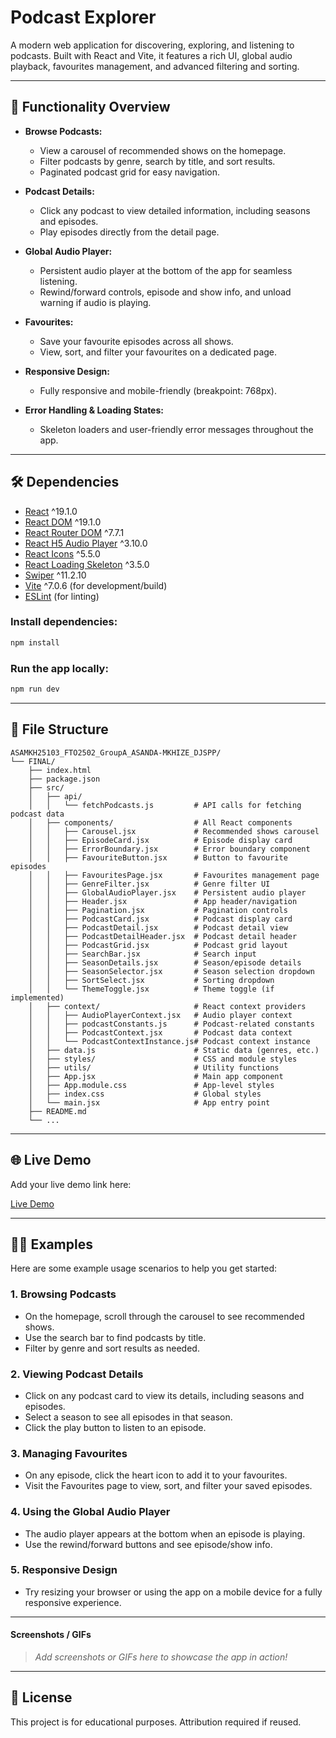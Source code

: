# Podcast Explorer

A modern web application for discovering, exploring, and listening to podcasts. Built with React and Vite, it features a rich UI, global audio playback, favourites management, and advanced filtering and sorting.

---

## 🚀 Functionality Overview

- **Browse Podcasts:**
  - View a carousel of recommended shows on the homepage.
  - Filter podcasts by genre, search by title, and sort results.
  - Paginated podcast grid for easy navigation.

- **Podcast Details:**
  - Click any podcast to view detailed information, including seasons and episodes.
  - Play episodes directly from the detail page.

- **Global Audio Player:**
  - Persistent audio player at the bottom of the app for seamless listening.
  - Rewind/forward controls, episode and show info, and unload warning if audio is playing.

- **Favourites:**
  - Save your favourite episodes across all shows.
  - View, sort, and filter your favourites on a dedicated page.

- **Responsive Design:**
  - Fully responsive and mobile-friendly (breakpoint: 768px).

- **Error Handling & Loading States:**
  - Skeleton loaders and user-friendly error messages throughout the app.

---

## 🛠️ Dependencies

- [React](https://react.dev/) ^19.1.0
- [React DOM](https://react.dev/) ^19.1.0
- [React Router DOM](https://reactrouter.com/) ^7.7.1
- [React H5 Audio Player](https://github.com/lhz516/react-h5-audio-player) ^3.10.0
- [React Icons](https://react-icons.github.io/react-icons/) ^5.5.0
- [React Loading Skeleton](https://github.com/dvtng/react-loading-skeleton) ^3.5.0
- [Swiper](https://swiperjs.com/) ^11.2.10
- [Vite](https://vitejs.dev/) ^7.0.6 (for development/build)
- [ESLint](https://eslint.org/) (for linting)

### Install dependencies:
```bash
npm install
```

### Run the app locally:
```bash
npm run dev
```

---

## 📁 File Structure

```
ASAMKH25103_FTO2502_GroupA_ASANDA-MKHIZE_DJSPP/
└── FINAL/
    ├── index.html
    ├── package.json
    ├── src/
    │   ├── api/
    │   │   └── fetchPodcasts.js         # API calls for fetching podcast data
    │   ├── components/                  # All React components
    │   │   ├── Carousel.jsx             # Recommended shows carousel
    │   │   ├── EpisodeCard.jsx          # Episode display card
    │   │   ├── ErrorBoundary.jsx        # Error boundary component
    │   │   ├── FavouriteButton.jsx      # Button to favourite episodes
    │   │   ├── FavouritesPage.jsx       # Favourites management page
    │   │   ├── GenreFilter.jsx          # Genre filter UI
    │   │   ├── GlobalAudioPlayer.jsx    # Persistent audio player
    │   │   ├── Header.jsx               # App header/navigation
    │   │   ├── Pagination.jsx           # Pagination controls
    │   │   ├── PodcastCard.jsx          # Podcast display card
    │   │   ├── PodcastDetail.jsx        # Podcast detail view
    │   │   ├── PodcastDetailHeader.jsx  # Podcast detail header
    │   │   ├── PodcastGrid.jsx          # Podcast grid layout
    │   │   ├── SearchBar.jsx            # Search input
    │   │   ├── SeasonDetails.jsx        # Season/episode details
    │   │   ├── SeasonSelector.jsx       # Season selection dropdown
    │   │   ├── SortSelect.jsx           # Sorting dropdown
    │   │   └── ThemeToggle.jsx          # Theme toggle (if implemented)
    │   ├── context/                     # React context providers
    │   │   ├── AudioPlayerContext.jsx   # Audio player context
    │   │   ├── podcastConstants.js      # Podcast-related constants
    │   │   ├── PodcastContext.jsx       # Podcast data context
    │   │   └── PodcastContextInstance.js# Podcast context instance
    │   ├── data.js                      # Static data (genres, etc.)
    │   ├── styles/                      # CSS and module styles
    │   ├── utils/                       # Utility functions
    │   ├── App.jsx                      # Main app component
    │   ├── App.module.css               # App-level styles
    │   ├── index.css                    # Global styles
    │   └── main.jsx                     # App entry point
    ├── README.md
    └── ...
```

---

## 🌐 Live Demo

Add your live demo link here:

[Live Demo](#)

---

## 🧑‍💻 Examples

Here are some example usage scenarios to help you get started:

### 1. Browsing Podcasts
- On the homepage, scroll through the carousel to see recommended shows.
- Use the search bar to find podcasts by title.
- Filter by genre and sort results as needed.

### 2. Viewing Podcast Details
- Click on any podcast card to view its details, including seasons and episodes.
- Select a season to see all episodes in that season.
- Click the play button to listen to an episode.

### 3. Managing Favourites
- On any episode, click the heart icon to add it to your favourites.
- Visit the Favourites page to view, sort, and filter your saved episodes.

### 4. Using the Global Audio Player
- The audio player appears at the bottom when an episode is playing.
- Use the rewind/forward buttons and see episode/show info.

### 5. Responsive Design
- Try resizing your browser or using the app on a mobile device for a fully responsive experience.

---

#### Screenshots / GIFs

> _Add screenshots or GIFs here to showcase the app in action!_

---

## 📄 License

This project is for educational purposes. Attribution required if reused.
